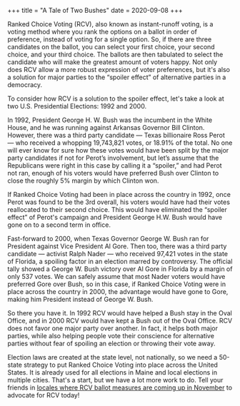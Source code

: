 +++
title = "A Tale of Two Bushes"
date = 2020-09-08
+++

Ranked Choice Voting (RCV), also known as instant-runoff voting, is a voting method where you rank the options on a ballot in order of preference, instead of voting for a single option. So, if there are three candidates on the ballot, you can select your first choice, your second choice, and your third choice. The ballots are then tabulated to select the candidate who will make the greatest amount of voters happy. Not only does RCV allow a more robust expression of voter preferences, but it's also a solution for major parties to the “spoiler effect” of alternative parties in a democracy.

To consider how RCV is a solution to the spoiler effect, let's take a look at two U.S. Presidential Elections: 1992 and 2000.
	
In 1992, President George H. W. Bush was the incumbent in the White House, and he was running against Arkansas Governor Bill Clinton. However, there was a third party candidate — Texas billionaire Ross Perot — who received a whopping 19,743,821 votes, or 18.91% of the total. No one will ever know for sure how these votes would have been split by the major party candidates if not for Perot’s involvement, but let’s assume that the Republicans were right in this case by calling it a “spoiler,” and had Perot not ran, enough of his voters would have preferred Bush over Clinton to close the roughly 5% margin by which Clinton won. 

If Ranked Choice Voting had been in place across the country in 1992, once Perot was found to be the 3rd overall, his voters would have had their votes reallocated to their second choice. This would have eliminated the “spoiler effect” of Perot's campaign and President George H.W. Bush would have gone on to a second term in office.

Fast-forward to 2000, when Texas Governor George W. Bush ran for President against Vice President Al Gore. Then too, there was a third party candidate — activist Ralph Nader — who received 97,421 votes in the state of Florida, a spoiling factor in an election marred by controversy. The official tally showed a George W. Bush victory over Al Gore in Florida by a margin of only 537 votes. We can safely assume that most Nader voters would have preferred Gore over Bush, so in this case, if Ranked Choice Voting were in place across the country in 2000, the advantage would have gone to Gore, making him President instead of George W. Bush.

So there you have it. In 1992 RCV would have helped a Bush stay in the Oval Office, and in 2000 RCV would have kept a Bush out of the Oval Office. RCV does not favor one major party over another. In fact, it helps both major parties, while also helping people vote their conscience for alternative parties without fear of spoiling an election or throwing their vote away. 

Election laws are created at the state level, not nationally, so we need a 50-state strategy to put Ranked Choice Voting into place across the United States. It is already used for all elections in Maine and local elections in multiple cities. That's a start, but we have a lot more work to do. Tell your friends in [locales where RCV ballot measures are coming up in November](https://www.fairvote.org/rcv_2020_ballot_measures) to advocate for RCV today!
